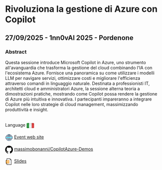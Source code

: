 # Rivoluziona la gestione di Azure con Copilot
##  27/09/2025 - 1nn0vAI 2025 - Pordenone
### Abstract 
Questa sessione introduce Microsoft Copilot in Azure, uno strumento all'avanguardia che trasforma la gestione del cloud combinando l'IA con l'ecosistema Azure. Fornisce una panoramica su come utilizzare i modelli LLM per navigare servizi, ottimizzare costi e migliorare l'efficienza attraverso comandi in linguaggio naturale. Destinata a professionisti IT, architetti cloud e amministratori Azure, la sessione alterna teoria a dimostrazioni pratiche, mostrando come Copilot possa rendere la gestione di Azure più intuitiva e innovativa. I partecipanti impareranno a integrare Copilot nelle loro strategie di cloud management, massimizzando produttività e insight.

<br/>
Language <img width="25" src="https://raw.githubusercontent.com/massimobonanni/massimobonanni/master/images/flagitaly.svg" style="vertical-align:middle">

<br/>
<p>
<img width="25" src="https://raw.githubusercontent.com/massimobonanni/massimobonanni/master/images/eventwebsite.svg" style="vertical-align:middle"> 
<a href="https://1nn0vai2025.1nn0va.it/">Event web site</a>
</p>

<p>
<img width="25" src="https://raw.githubusercontent.com/massimobonanni/massimobonanni/master/images/github.svg" style="vertical-align:middle"> 
<a href="https://github.com/massimobonanni/CopilotAzure-Demos" target="_blank">massimobonanni/CopilotAzure-Demos
</a>
</p>

<p>
<img width="25" src="https://raw.githubusercontent.com/massimobonanni/massimobonanni/master/images/slides.svg" style="vertical-align:middle"> 
<a href="https://raw.githubusercontent.com/massimobonanni/massimobonanni/master/slides/1nn0vai2025.pdf">Slides</a>
</p>




